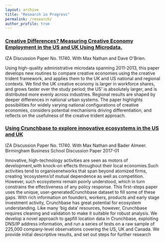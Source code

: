 ```yaml
---
layout: archive
title: "Research in Progress"
permalink: /research/
author_profile: true
---
```


<h3><a href="https://www.iza.org/en/publications/dp/11740/creative-differences-measuring-creative-economy-employment-in-the-us-and-uk-using-microdata" target="_blank"> Creative Differences? Measuring Creative Economy Employment in the US and UK Using Microdata.</a></h3> IZA Discussion Paper No. 11740. With Max Nathan and Dave O'Brien.

<p>Using high-quality administrative microdata spanning 2011-2013, this paper develops new routines to compare creative economies using the creative trident framework, and applies them to the UK and US national and regional contexts. We find the UK creative economy is larger in workforce shares, and grows faster over the study period; the US' is absolutely larger, and is distributed more evenly across industries. Regional results are shaped by deeper differences in national urban systems. The paper highlights possibilities for widely varying national configurations of creative economies, considers potential mechanisms driving differentiation, and reflects on the usefulness of the creative trident approach.</p>

<h3><a href="http://epapers.bham.ac.uk/3051/1/bbs-dp-2017-01-nathan.pdf" target="_blank"> Using Crunchbase to explore innovative ecosystems in the US and UK</a></h3> IZA Discussion Paper No. 11740. With Max Nathan and Bader Almeer. Birmingham Business School Discussion Paper 2017-01

<p>Innovative, high-technology activities are seen as motors of development,with knock-on effects  throughout  their  local  economies.Such  activities  tend  to  organisenetworks  that span  beyond atomized firms, creating ‘ecosystems’of  mutual  dependence  as  well  as competition.   However,   such   ecosystems   remain   poorly   understood,   which in   turn constrains the effectiveness of any policy response. This first-steps paper uses the unique, user-generatedCrunchbase  dataset to  fill  some  of  these  gaps. With  rich  information  on founders,  workers,  products  and  early  stage  investment  activity,  Crunchbase  has  great potential  for  ecosystem  understanding.   Like  many  ‘big  data’  resources, however, Crunchbase  requires  cleaning  and  validation  to  make  it  suitable  for  robust  analysis.  We develop  a  novel  approach  to  gapfill  location  data  in  Crunchbase,  exploiting  DNS/IP address information, and run a series of tests on a raw sample of 225,000 company-level observations covering the US, UK and Canada. We provide initial descriptive results, and set out steps for further research</p>
